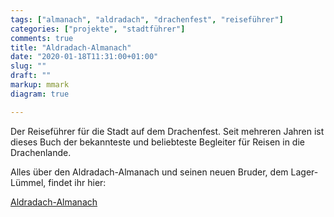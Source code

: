 ```yaml
---
tags: ["almanach", "aldradach", "drachenfest", "reiseführer"]
categories: ["projekte", "stadtführer"]
comments: true
title: "Aldradach-Almanach"
date: "2020-01-18T11:31:00+01:00"
slug: ""
draft: ""
markup: mmark
diagram: true

---
```


Der Reiseführer für die Stadt auf dem Drachenfest. Seit mehreren Jahren
ist dieses Buch der bekannteste und beliebteste Begleiter für Reisen
in die Drachenlande.

Alles über den Aldradach-Almanach und seinen neuen Bruder, dem Lager-Lümmel,
findet ihr hier:

[Aldradach-Almanach](http://www.aldradach-almanach.de)
